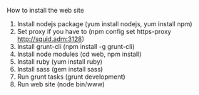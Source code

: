 How to install the web site

1. Install nodejs package (yum install nodejs, yum install npm)
2. Set proxy if you have to (npm config set https-proxy http://squid.adm:3128)
3. Install grunt-cli (npm install -g grunt-cli)
4. Install node modules (cd web, npm install)
5. Install ruby (yum install ruby)
6. Install sass (gem install sass)
7. Run grunt tasks (grunt development)
8. Run web site (node bin/www)
